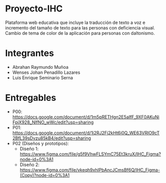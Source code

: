 # Proyecto-IHC
Plataforma web educativa que incluye la traducción de texto a voz e incremento del tamaño de texto para las personas con deficiencia visual. Cambio de tema de color de la aplicación para personas con daltonismo.

# Integrantes
- Abrahan Raymundo Muñoa
- Wenses Johan Penadillo Lazares
- Luis Enrique Seminario Serna 

# Entregables
- P00: https://docs.google.com/document/d/1m5pRETHgn2E5aIfF_9XF0AKuNiFpjX928_NlfNO_wWc/edit?usp=sharing
- P01: https://docs.google.com/document/d/1j2RJ2Fj2kHt6i0Q_WE63VRlO9cT2BfL39sDvzu85kB4/edit?usp=sharing
- P02 (Diseños y prototipos):
  * Diseño 1: https://www.figma.com/file/g5f9VhwFLSYmC75Et3kruX/IHC_Figma?node-id=0%3A1
  * Diseño 2: https://www.figma.com/file/vkeqh9xhIPbAncJCmsBf6Q/IHC_Figma-(Copy)?node-id=0%3A1
